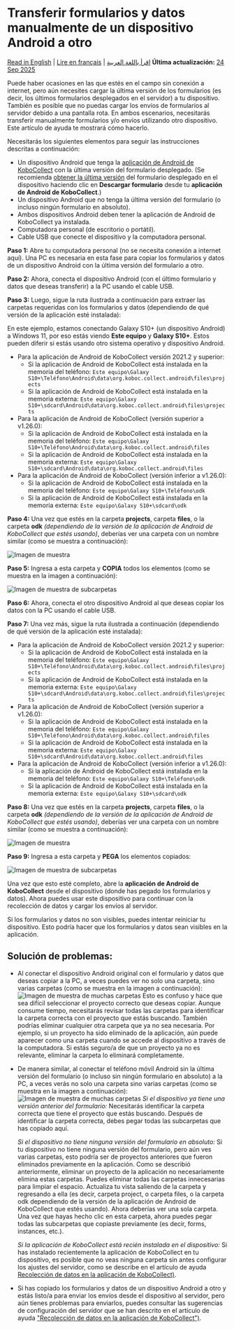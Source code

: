 # Transferir formularios y datos manualmente de un dispositivo Android a otro
<a href="../transferring_forms.html">Read in English</a> | <a href="../fr/transferring_forms.html">Lire en français</a> | <a href="../ar/transferring_forms.html">اقرأ باللغة العربية</a>
**Última actualización:** <a href="https://github.com/kobotoolbox/docs/blob/7def5f54e2441b05b4a2163e682bdd146fa781e1/source/transferring_forms.md" class="reference">24 Sep 2025</a>

Puede haber ocasiones en las que estés en el campo sin conexión a internet,
pero aún necesites cargar la última versión de los formularios (es decir, los últimos
formularios desplegados en el servidor) a tu dispositivo. También es posible que no puedas cargar
los envíos de formularios al servidor debido a una pantalla rota. En ambos escenarios,
necesitarás transferir manualmente formularios y/o envíos utilizando otro dispositivo.
Este artículo de ayuda te mostrará cómo hacerlo.

Necesitarás los siguientes elementos para seguir las instrucciones descritas a continuación:

-   Un dispositivo Android que tenga la [aplicación de Android de KoboCollect](https://support.kobotoolbox.org/kobocollect_on_android_latest.html) con la última versión del formulario desplegado. (Se
    recomienda [obtener la última versión](https://support.kobotoolbox.org/data_collection_kobocollect.html#downloading-forms) del formulario desplegado en el dispositivo
    haciendo clic en **Descargar formulario** desde tu **aplicación de Android de KoboCollect**.)
-   Un dispositivo Android que no tenga la última versión del formulario (o incluso
    ningún formulario en absoluto).
-   Ambos dispositivos Android deben tener la aplicación de Android de KoboCollect ya instalada.
-   Computadora personal (de escritorio o portátil).
-   Cable USB que conecte el dispositivo y la computadora personal.

**Paso 1:** Abre tu computadora personal (no se necesita conexión a internet aquí).
Una PC es necesaria en esta fase para copiar los formularios y datos de un dispositivo Android
con la última versión del formulario a otro.

**Paso 2:** Ahora, conecta el dispositivo Android (con el último formulario y datos que
deseas transferir) a la PC usando el cable USB.

**Paso 3:** Luego, sigue la ruta ilustrada a continuación para extraer las carpetas
requeridas con los formularios y datos (dependiendo de qué versión de la aplicación esté instalada):

<p class="note">
  En este ejemplo, estamos conectando Galaxy S10+ (un dispositivo Android) a Windows
  11, por eso estás viendo <strong>Este equipo</strong> y
  <strong>Galaxy S10+</strong>. Estos pueden diferir si estás usando otro sistema operativo y
  dispositivo Android.
</p>

-   Para la aplicación de Android de KoboCollect versión 2021.2 y superior:
    -   Si la aplicación de Android de KoboCollect está instalada en la memoria del teléfono:
        `Este equipo\Galaxy S10+\Teléfono\Android\data\org.koboc.collect.android\files\projects`
    -   Si la aplicación de Android de KoboCollect está instalada en la memoria externa:
        `Este equipo\Galaxy S10+\sdcard\Android\data\org.koboc.collect.android\files\projects`
-   Para la aplicación de Android de KoboCollect (versión superior a v1.26.0):
    -   Si la aplicación de Android de KoboCollect está instalada en la memoria del teléfono:
        `Este equipo\Galaxy S10+\Teléfono\Android\data\org.koboc.collect.android\files`
    -   Si la aplicación de Android de KoboCollect está instalada en la memoria externa:
        `Este equipo\Galaxy S10+\sdcard\Android\data\org.koboc.collect.android\files`
-   Para la aplicación de Android de KoboCollect (versión inferior a v1.26.0):
    -   Si la aplicación de Android de KoboCollect está instalada en la memoria del teléfono:
        `Este equipo\Galaxy S10+\Teléfono\odk`
    -   Si la aplicación de Android de KoboCollect está instalada en la memoria externa:
        `Este equipo\Galaxy S10+\sdcard\odk`

**Paso 4:** Una vez que estés en la carpeta **projects**, carpeta **files**, o la
carpeta **odk** _(dependiendo de la versión de la aplicación de Android de KoboCollect que estés
usando)_, deberías ver una carpeta con un nombre similar (como se muestra a continuación):

![Imagen de muestra](images/transferring_forms/sample_1_folder.png)

**Paso 5:** Ingresa a esta carpeta y **COPIA** todos los elementos (como se muestra en la imagen
a continuación):

![Imagen de muestra de subcarpetas](images/transferring_forms/sub_folders.png)

**Paso 6:** Ahora, conecta el otro dispositivo Android al que deseas copiar los datos
con la PC usando el cable USB.

**Paso 7:** Una vez más, sigue la ruta ilustrada a continuación (dependiendo de qué
versión de la aplicación esté instalada):

-   Para la aplicación de Android de KoboCollect versión 2021.2 y superior:
    -   Si la aplicación de Android de KoboCollect está instalada en la memoria del teléfono:
        `Este equipo\Galaxy S10+\Teléfono\Android\data\org.koboc.collect.android\files\projects`
    -   Si la aplicación de Android de KoboCollect está instalada en la memoria externa:
        `Este equipo\Galaxy S10+\sdcard\Android\data\org.koboc.collect.android\files\projects`
-   Para la aplicación de Android de KoboCollect (versión superior a v1.26.0):
    -   Si la aplicación de Android de KoboCollect está instalada en la memoria del teléfono:
        `Este equipo\Galaxy S10+\Teléfono\Android\data\org.koboc.collect.android\files`
    -   Si la aplicación de Android de KoboCollect está instalada en la memoria externa:
        `Este equipo\Galaxy S10+\sdcard\Android\data\org.koboc.collect.android\files`
-   Para la aplicación de Android de KoboCollect (versión inferior a v1.26.0):
    -   Si la aplicación de Android de KoboCollect está instalada en la memoria del teléfono:
        `Este equipo\Galaxy S10+\Teléfono\odk`
    -   Si la aplicación de Android de KoboCollect está instalada en la memoria externa:
        `Este equipo\Galaxy S10+\sdcard\odk`

**Paso 8:** Una vez que estés en la carpeta **projects**, carpeta **files**, o la
carpeta **odk** _(dependiendo de la versión de la aplicación de Android de KoboCollect que estés
usando)_, deberías ver una carpeta con un nombre similar (como se muestra a continuación):

![Imagen de muestra](images/transferring_forms/sample_2_folder.png)

**Paso 9:** Ingresa a esta carpeta y **PEGA** los elementos copiados:

![Imagen de muestra de subcarpetas](images/transferring_forms/sub_folders.png)

Una vez que esto esté completo, abre la **aplicación de Android de KoboCollect** desde el dispositivo
(donde has pegado los formularios y datos). Ahora puedes usar este dispositivo para
continuar con la recolección de datos y cargar los envíos al servidor.

<p class="note">
  Si los formularios y datos no son visibles, puedes intentar reiniciar tu dispositivo.
  Esto podría hacer que los formularios y datos sean visibles en la aplicación.
</p>

## Solución de problemas:

-   Al conectar el dispositivo Android original con el formulario y datos que deseas
    copiar a la PC, a veces puedes ver no solo una carpeta, sino varias
    carpetas (como se muestra en la imagen a continuación):
    ![Imagen de muestra de muchas carpetas](images/transferring_forms/sample_many_folders.png)
    Esto es confuso y hace que sea difícil seleccionar el proyecto correcto que
    deseas copiar. Aunque consume tiempo, necesitarás revisar todas las
    carpetas para identificar la carpeta correcta con el proyecto que estás buscando.
    También podrías eliminar cualquier otra carpeta que ya no sea necesaria. Por
    ejemplo, si un proyecto ha sido eliminado de la aplicación, aún puede aparecer
    como una carpeta cuando se accede al dispositivo a través de la computadora. Si estás
    seguro/a de que un proyecto ya no es relevante, eliminar la carpeta lo eliminará
    completamente.

-   De manera similar, al conectar el teléfono móvil Android sin la última
    versión del formulario (o incluso sin ningún formulario en absoluto) a la PC, a veces verás
    no solo una carpeta sino varias carpetas (como se muestra en la imagen a continuación):
    ![Imagen de muestra de muchas carpetas](images/transferring_forms/sample_many_folders.png)
    _Si el dispositivo ya tiene una versión anterior del formulario:_ Necesitarás identificar
    la carpeta correcta que tiene el proyecto que estás buscando. Después de
    identificar la carpeta correcta, debes pegar todas las subcarpetas que
    has copiado aquí.

    _Si el dispositivo no tiene ninguna versión del formulario en absoluto:_ Si tu dispositivo no
    tiene ninguna versión del formulario, pero aún ves varias carpetas, esto podría ser
    de proyectos anteriores que fueron eliminados previamente en la aplicación. Como se describió
    anteriormente, eliminar un proyecto de la aplicación no necesariamente elimina estas
    carpetas. Puedes eliminar todas las carpetas innecesarias para limpiar el espacio.
    Actualiza tu vista saliendo de la carpeta y regresando a ella (es decir, carpeta
    project, o carpeta files, o la carpeta odk dependiendo de la versión de la aplicación de Android de KoboCollect que estés usando). Ahora deberías ver una sola carpeta. Una
    vez que hayas hecho clic en esta carpeta, ahora puedes pegar todas las subcarpetas
    que copiaste previamente (es decir, forms, instances, etc.).

    _Si la aplicación de KoboCollect está recién instalada en el dispositivo:_ Si has
    instalado recientemente la aplicación de KoboCollect en tu dispositivo, es posible que no veas ninguna carpeta
    sin antes configurar los ajustes del servidor, como se describe en el artículo de ayuda
    [Recolección de datos en la aplicación de KoboCollect)](kobocollect_on_android_latest).

-   Si has copiado los formularios y datos de un dispositivo Android a otro y
    estás listo/a para enviar los envíos desde el dispositivo al servidor, pero aún
    tienes problemas para enviarlos, puedes consultar las sugerencias de configuración
    del servidor que se han descrito en el artículo de ayuda ["Recolección de datos en la aplicación de KoboCollect")](kobocollect_on_android_latest).